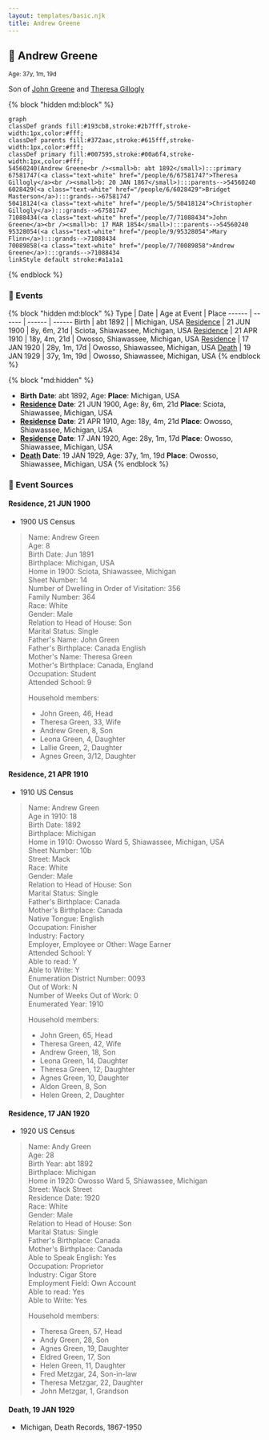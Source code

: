 ```yaml
---
layout: templates/basic.njk
title: Andrew Greene
---
```

## 🔵 Andrew Greene
<small>Age: 37y, 1m, 19d</small>

Son of [John Greene](/people/7/71088434) and [Theresa Gillogly](/people/6/67581747)

{% block "hidden md:block" %}
```mermaid
graph
classDef grands fill:#193cb8,stroke:#2b7fff,stroke-width:1px,color:#fff;
classDef parents fill:#372aac,stroke:#615fff,stroke-width:1px,color:#fff;
classDef primary fill:#007595,stroke:#00a6f4,stroke-width:1px,color:#fff;
54560240(Andrew Greene<br /><small>b: abt 1892</small>):::primary
67581747(<a class="text-white" href="/people/6/67581747">Theresa Gillogly</a><br /><small>b: 20 JAN 1867</small>):::parents-->54560240
6028429(<a class="text-white" href="/people/6/6028429">Bridget Masterson</a>):::grands-->67581747
50418124(<a class="text-white" href="/people/5/50418124">Christopher Gillogly</a>):::grands-->67581747
71088434(<a class="text-white" href="/people/7/71088434">John Greene</a><br /><small>b: 17 MAR 1854</small>):::parents-->54560240
95328054(<a class="text-white" href="/people/9/95328054">Mary Flinn</a>):::grands-->71088434
70089858(<a class="text-white" href="/people/7/70089858">Andrew Greene</a>):::grands-->71088434
linkStyle default stroke:#a1a1a1
```
{% endblock %}

### 📆 Events

{% block "hidden md:block" %}
Type | Date | Age at Event | Place
------ | ------ | ------ | ------
Birth | abt 1892 |  | Michigan, USA
[Residence](#event-event-0) | 21 JUN 1900 | 8y, 6m, 21d | Sciota, Shiawassee, Michigan, USA
[Residence](#event-event-1) | 21 APR 1910 | 18y, 4m, 21d | Owosso, Shiawassee, Michigan, USA
[Residence](#event-event-2) | 17 JAN 1920 | 28y, 1m, 17d | Owosso, Shiawassee, Michigan, USA
[Death](#event-event-6) | 19 JAN 1929 | 37y, 1m, 19d | Owosso, Shiawassee, Michigan, USA
{% endblock %}

{% block "md:hidden" %}
- **Birth**
**Date**: abt 1892, Age:
**Place**: Michigan, USA
- **[Residence](#event-event-0)**
**Date**: 21 JUN 1900, Age: 8y, 6m, 21d
**Place**: Sciota, Shiawassee, Michigan, USA
- **[Residence](#event-event-1)**
**Date**: 21 APR 1910, Age: 18y, 4m, 21d
**Place**: Owosso, Shiawassee, Michigan, USA
- **[Residence](#event-event-2)**
**Date**: 17 JAN 1920, Age: 28y, 1m, 17d
**Place**: Owosso, Shiawassee, Michigan, USA
- **[Death](#event-event-6)**
**Date**: 19 JAN 1929, Age: 37y, 1m, 19d
**Place**: Owosso, Shiawassee, Michigan, USA
{% endblock %}

### 📰 Event Sources

#### <a id="event-event-0"></a> Residence, 21 JUN 1900
* 1900 US Census
>   
  > Name: Andrew Green  
  > Age: 8  
  > Birth Date: Jun 1891  
  > Birthplace: Michigan, USA  
  > Home in 1900: Sciota, Shiawassee, Michigan  
  > Sheet Number: 14  
  > Number of Dwelling in Order of Visitation: 356  
  > Family Number: 364  
  > Race: White  
  > Gender: Male  
  > Relation to Head of House: Son  
  > Marital Status: Single  
  > Father's Name: John Green  
  > Father's Birthplace: Canada English  
  > Mother's Name: Theresa Green  
  > Mother's Birthplace: Canada, England  
  > Occupation: Student  
  > Attended School: 9  
  >   
  > Household members:  
  > - John Green, 46, Head  
  > - Theresa Green, 33, Wife  
  > - Andrew Green, 8, Son  
  > - Leona Green, 4, Daughter  
  > - Lallie Green, 2, Daughter  
  > - Agnes Green, 3/12, Daughter  
  >

#### <a id="event-event-1"></a> Residence, 21 APR 1910
* 1910 US Census
>   
  > Name: Andrew Green  
  > Age in 1910: 18  
  > Birth Date: 1892  
  > Birthplace: Michigan  
  > Home in 1910: Owosso Ward 5, Shiawassee, Michigan, USA  
  > Sheet Number: 10b  
  > Street: Mack  
  > Race: White  
  > Gender: Male  
  > Relation to Head of House: Son  
  > Marital Status: Single  
  > Father's Birthplace: Canada  
  > Mother's Birthplace: Canada  
  > Native Tongue: English  
  > Occupation: Finisher  
  > Industry: Factory  
  > Employer, Employee or Other: Wage Earner  
  > Attended School: Y  
  > Able to read: Y  
  > Able to Write: Y  
  > Enumeration District Number: 0093  
  > Out of Work: N  
  > Number of Weeks Out of Work: 0  
  > Enumerated Year: 1910  
  >   
  > Household members:  
  > - John Green, 65, Head    
  > - Theresa Green, 42, Wife    
  > - Andrew Green, 18, Son    
  > - Leona Green, 14, Daughter    
  > - Theresa Green, 12, Daughter    
  > - Agnes Green, 10, Daughter    
  > - Aldon Green, 8, Son    
  > - Helen Green, 2, Daughter    
  >

#### <a id="event-event-2"></a> Residence, 17 JAN 1920
* 1920 US Census
>   
  > Name: Andy Green  
  > Age: 28  
  > Birth Year: abt 1892  
  > Birthplace: Michigan  
  > Home in 1920: Owosso Ward 5, Shiawassee, Michigan  
  > Street: Wack Street  
  > Residence Date: 1920  
  > Race: White  
  > Gender: Male  
  > Relation to Head of House: Son  
  > Marital Status: Single  
  > Father's Birthplace: Canada  
  > Mother's Birthplace: Canada  
  > Able to Speak English: Yes  
  > Occupation: Proprietor  
  > Industry: Cigar Store  
  > Employment Field: Own Account  
  > Able to read: Yes  
  > Able to Write: Yes  
  >   
  > Household members:  
  > - Theresa Green, 57, Head  
  > - Andy Green, 28, Son  
  > - Agnes Green, 19, Daughter  
  > - Eldred Green, 17, Son  
  > - Helen Green, 11, Daughter  
  > - Fred Metzgar, 24, Son-in-law  
  > - Theresa Metzgar, 22, Daughter  
  > - John Metzgar, 1, Grandson  
  >

#### <a id="event-event-6"></a> Death, 19 JAN 1929
* Michigan, Death Records, 1867-1950

